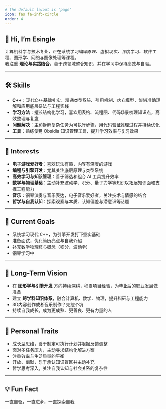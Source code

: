 ```yaml
---
# the default layout is 'page'
icon: fas fa-info-circle
order: 4
---
```


## 👋 Hi, I’m Esingle

计算机科学与技术专业，正在系统学习编译原理、虚拟现实、深度学习、软件工程、图形学、网络与图像处理等课程。  
我注重 **理论与实践结合**，善于跨领域整合知识，并在学习中保持高效与自驱。

---

## 🛠 Skills

- **C++**：现代C++基础扎实，精通类型系统、引用机制、内存模型，能够准确理解和应用底层语法与工程实践  
- **学习方法**：擅长结构化学习，喜欢用表格、流程图、代码场景梳理知识点，高效整理与复盘  
- **问题解决**：主动拆解复杂任务为可执行步骤，用代码验证推理过程并持续优化  
- **工具**：熟练使用 Obsidia 知识管理工具，提升学习效率与复习效果  

---

## 🎯 Interests

- **电子游戏爱好者**：喜欢玩法有趣，内容有深度的游戏
- **编程与引擎开发**：尤其关注底层原理与类型系统  
- **高效学习与知识管理**：善于筛选和组合 AI 工具提升效率  
- **数学与物理基础**：主动补充波动学、积分、量子力学等知识以拓展知识面和支撑工程能力  
- **音乐**：钢琴演奏与音乐表达，电子音乐爱好者，关注技术与情感的结合  
- **哲学与自我认知**：探索观察与本质、认知偏差与潜意识等话题  

---

## 📌 Current Goals

- 系统学习现代 C++，为引擎开发打下坚实基础  
- 准备面试，优化简历亮点与自我介绍  
- 补充数学物理核心概念（积分、波动学）
- 钢琴学习中

---

## 🚀 Long-Term Vision

- 在 **图形学与引擎开发** 方向持续深耕，积累项目经验，为毕业后的职业发展做准备  
- 建立 **跨学科知识体系**，融合计算机、数学、物理，提升科研与工程能力  
- 3D内容创作或者音乐制作？先挖个坑  
- 持续自我成长，成为更成熟、更善良、更有力量的人

---

## 🌱 Personal Traits

- 成长型思维，善于制定可执行计划并根据反馈调整  
- 面对多任务压力，主动寻求结构化解决方案  
- 注重效率与生活质量的平衡  
- 开放、幽默，乐于承认知识盲区并主动补充  
- 哲学思考深入，关注自我认知与社会关系的复杂性  

---

## 💡 Fun Fact

一直自驱，一直进步，一直探索自我